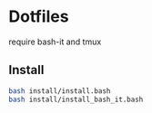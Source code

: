 # Dotfiles
require bash-it and tmux

## Install

```bash
bash install/install.bash
bash install/install_bash_it.bash
```
